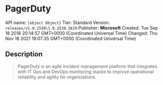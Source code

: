 # PagerDuty
API name: `[object Object]`
Tier: Standard
Version: `releases/v1.0.1538\1.0.1538.2619`
Publisher: **Microsoft**
Created: Tue Sep 18 2018 20:14:57 GMT+0000 (Coordinated Universal Time)
Changed: Thu Nov 18 2021 19:07:35 GMT+0000 (Coordinated Universal Time)

## Description
> PagerDuty is an agile incident management platform that integrates with IT Ops and DevOps monitoring stacks to improve operational reliability and agility for organizations.

